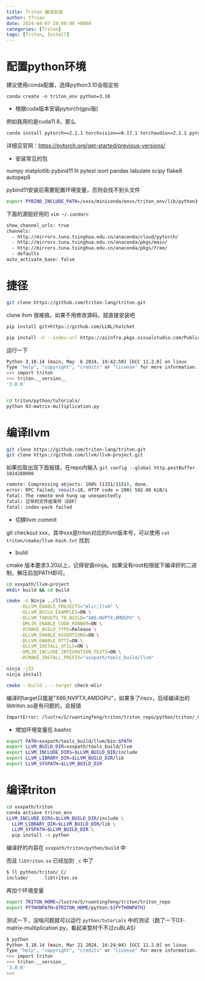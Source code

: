 ```yaml
---
title: Triton 编译安装
author: tfruan
date: 2024-04-07 20:00:00 +0800
categories: [Triton]
tags: [Triton, Install]
---
```


# 配置python环境

建议使用conda配置，选择python3.10会稳定些

`conda create -n triton_env python=3.10`

- 根据cuda版本安装pytorch(gpu版)

例如我用的是cuda11.8，那么

```bash
conda install pytorch==2.2.1 torchvision==0.17.1 torchaudio==2.2.1 pytorch-cuda=11.8 -c pytorch -c nvidia
```

详细见官网：<https://pytorch.org/get-started/previous-versions/>

- 安装常见的包

numpy matplotlib pybind11 lit pytest isort pandas tabulate scipy flake8 autopep8

pybind11安装后需要配置环境变量，否则会找不到头文件

```bash
export PYBIND_INCLUDE_PATH=/xxxx/miniconda/envs/triton_env/lib/python3.10/site-packages/pybind11/include
```

下面的源挺好用的 `vim ~/.condarc`

```bash
show_channel_urls: true
channels:
  - http://mirrors.tuna.tsinghua.edu.cn/anaconda/cloud/pytorch/
  - http://mirrors.tuna.tsinghua.edu.cn/anaconda/pkgs/main/
  - http://mirrors.tuna.tsinghua.edu.cn/anaconda/pkgs/free/
  - defaults
auto_activate_base: false
```

# 捷径

```bash
git clone https://github.com/triton-lang/triton.git
```

clone llvm 很难搞，如果不用修改源码，就直接安装吧

```bash
pip install git+https://github.com/LLNL/hatchet

pip install -U --index-url https://aiinfra.pkgs.visualstudio.com/PublicPackages/_packaging/Triton-Nightly/pypi/simple/ triton-nightly --use-deprecated legacy-resolver
```

运行一下

```bash
Python 3.10.14 (main, May  6 2024, 19:42:50) [GCC 11.2.0] on linux
Type "help", "copyright", "credits" or "license" for more information.
>>> import triton
>>> triton.__version__
'3.0.0'


cd triton/python/tutorials/
python 03-matrix-multiplication.py
```

# 编译llvm

```bash
git clone https://github.com/triton-lang/triton.git
git clone https://github.com/llvm/llvm-project.git
```

如果拉取出现下面报错，在repo内输入 `git config --global http.postBuffer 1024288000`

```bash
remote: Compressing objects: 100% (1151/1151), done.
error: RPC failed; result=18, HTTP code = 200| 592.00 KiB/s
fatal: The remote end hung up unexpectedly
fatal: 过早的文件结束符（EOF）
fatal: index-pack failed
```

- 切换llvm commit

git checkout xxx，其中xxx是triton对应的llvm版本号，可以使用 `cat triton/cmake/llvm-hash.txt` 找到

- build

cmake 版本要求3.20以上，记得安装ninja。如果没有root权限就下编译好的二进制，解压后加PATH即可。

```bash
cd xxxpath/llvm-project
mkdir build && cd build

cmake -G Ninja ../llvm \
     -DLLVM_ENABLE_PROJECTS="mlir;llvm" \
     -DLLVM_BUILD_EXAMPLES=ON \
     -DLLVM_TARGETS_TO_BUILD="X86;NVPTX;AMDGPU" \
     -DMLIR_ENABLE_CUDA_RUNNER=ON \
     -DCMAKE_BUILD_TYPE=Release \
     -DLLVM_ENABLE_ASSERTIONS=ON \
     -DLLVM_ENABLE_RTTI=ON \
     -DLLVM_INSTALL_UTILS=ON \
     -DMLIR_INCLUDE_INTEGRATION_TESTS=ON \
     -DCMAKE_INSTALL_PREFIX="xxxpath/tools_build/llvm"

ninja -j32
ninja install

cmake --build . --target check-mlir
```

编译时target只能是"X86;NVPTX;AMDGPU"，如果多了riscv，后续编译出的libtriton.so是有问题的，会报错

```bash
ImportError: /lustre/S/ruantingfeng/triton/triton_repo/python/triton/_C/libtriton.so: undefined symbol: LLVMInitializeRISCVAsmParser
```

- 增加环境变量在.bashrc

```bash
export PATH=xxxpath/tools_build/llvm/bin:$PATH
export LLVM_BUILD_DIR=xxxpath/tools_build/llvm
export LLVM_INCLUDE_DIRS=$LLVM_BUILD_DIR/include
export LLVM_LIBRARY_DIR=$LLVM_BUILD_DIR/lib
export LLVM_SYSPATH=$LLVM_BUILD_DIR
```

# 编译triton

```bash
cd xxxpath/triton
conda actiave triron_env
LLVM_INCLUDE_DIRS=$LLVM_BUILD_DIR/include \
  LLVM_LIBRARY_DIR=$LLVM_BUILD_DIR/lib \
  LLVM_SYSPATH=$LLVM_BUILD_DIR \
  pip install -e python
```

编译好的内容在 `xxxpath/triton/python/build` 中

而且 `libtriton.so` 已经加到 `_c` 中了

```bash
$ ll python/triton/_C/
include/      libtriton.so
```

再加个环境变量

```bash
export TRITON_HOME=/lustre/S/ruantingfeng/triton/triton_repo
export PYTHONPATH=$TRITON_HOME/python:${PYTHONPATH}
```

测试一下，没啥问题就可以运行 `python/tutorials` 中的测试（跑了一下03-matrix-multiplication.py，看起来暂时干不过cuBLAS）

```bash
$ python
Python 3.10.14 (main, Mar 21 2024, 16:24:04) [GCC 11.2.0] on linux
Type "help", "copyright", "credits" or "license" for more information.
>>> import triton
>>> triton.__version__
'3.0.0'
>>>
```
